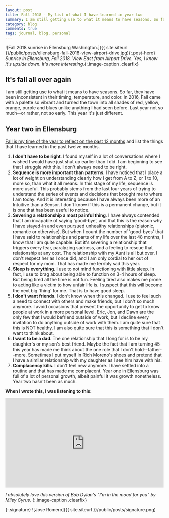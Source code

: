 ```yaml
---
layout: post
title: Fall 2018 - My list of what I have learned in year two
summary: I am still getting use to what it means to have seasons. So far, they have been inconsistent in their timing, temperature, and color.
category: blog
comments: true
tags: journal, blog, personal
---
```


![Fall 2018 sunrise in Ellensburg Washington.]({{ site.siteurl }}/public/posts/ellensburg-fall-2018-view-airport-drive.jpg){:.post-hero}
*Sunrise in Ellensburg, Fall 2018. View East from Airport Drive. Yes, I know it's upside down. It's more interesting.*{:.image-caption .clearfix}


## It's fall all over again
I am still getting use to what it means to have seasons. So far, they have been inconsistent in their timing, temperature, and color. In 2016, Fall came with a palette so vibrant and turned the town into all shades of red, yellow, orange, purple and blues unlike anything I had seen before. Last year not so much--or rather, not so early. This year it's just different. 

## Year two in Ellensburg
[Fall is my time of the year to reflect on the past 12 months](http://martyromero.me/fall-in-ellensburg) and list the things that I have learned in the past twelve months.

1. **I don't have to be right**. I found myself in a lot of conversations where I wished I would have just shut up earlier than I did. I am beginning to see that I struggle with this. I don't always need to be right.
2. **Sequence is more important than patterns**. I have noticed that I place a lot of weight on understanding clearly how I get from A to Z, or 1 to 10, more so, than what it all means. In this stage of my life, sequence is more useful. This probably stems from the last four years of trying to understand the series of events and decisions that brought me to where I am today. And it is interesting because I have always been more of an Intuitive than a Sensor. I don't know if this is a permanent change, but it is one that has been useful to notice.
3. **Severing a relationship a most painful thing**. I have always contended that I am incapable of saying 'good-bye', and that this is the reason why I have stayed-in and even pursued unhealthy relationships (platonic, romantic or otherwise). But when I count the number of 'good-byes' that I have said to relationships and parts of my life over the last 48 months, I know that I am quite capable. But it's severing a relationship that triggers every fear, paralyzing sadness, and a feeling to rescue that relationship at any cost. The relationship with my Aunt is all but over. I don't respect her as I once did, and I am only cordial to her out of respect for my mom. That has made me terribly sad this year.
4. **Sleep is everything**. I use to not mind functioning with little sleep. In fact, I use to brag about being able to function on 3-4 hours of sleep. But being tired all the time is not fun. Feeling tired also makes me prone to acting like a victim to how unfair life is. I suspect that this will become the next big 'thing' for me. That is to have good sleep. 
5. **I don't want friends**. I don't know when this changed. I use to feel such a need to connect with others and make friends, but I don't so much anymore. I avoid occasions that present the opportunity to get to know people at work in a more personal level. Eric, Jon, and Dawn are the only few that I would befriend outside of work, but I decline every invitation to do anything outside of work with them. I am quite sure that this is NOT healthy. I am also quite sure that this is something that I don't want to think about. 
6. **I want to be a dad**. The one relationship that I long for is to be my daughter's or my son's best friend. Maybe the fact that I am turning 45 this year has made me think about the one role that I don't hold--father--more. Sometimes I put myself in Rich Moreno's shoes and pretend that I have a similar relationship with my daughter as I see him have with his.
7. **Complacency kills**. I don't feel new anymore. I have settled into a routine and that has made me complacent. Year one in Ellensburg was full of a lot of personal growth, albeit painful it was growth nonetheless. Year two hasn't been as much.
 
**When I wrote this, I was listening to this:**
 <style>.embed-container { position: relative; padding-bottom: 56.25%; height: 0; overflow: hidden; max-width: 100%; } .embed-container iframe, .embed-container object, .embed-container embed { position: absolute; top: 0; left: 0; width: 100%; height: 100%; }</style>
<div class='embed-container'><iframe src='https://www.youtube.com/embed/FP3-J4_Bw88?rel=0&amp;t=27s&amp;showinfo=0' frameborder='0' allowfullscreen></iframe></div>

*I absolutely love this version of Bob Dylan's "I'm in the mood for you" by Miley Cyrus.* {:.image-caption .clearfix}


{:.signature}
![Jose Romero]({{ site.siteurl }}/public/posts/signature.png)


